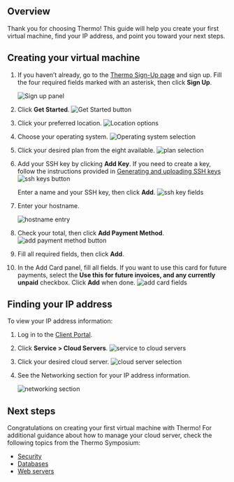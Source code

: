 ## Overview
Thank you for choosing Thermo! This guide will help you create your first virtual machine, find your IP address, and point you toward your next steps. 
## Creating your virtual machine
1. If you haven’t already, go to the [Thermo Sign-Up page](https://www.thermo.io/0) and sign up. Fill the four required fields marked with an asterisk, then click **Sign Up**.

   ![Sign up panel](https://github.com/thermoio/docs/blob/master/images/getting-started-thermo/2017-10-27_14-36-44.png)

2. Click **Get Started**.
  ![Get Started button](https://github.com/thermoio/docs/blob/master/images/getting-started-thermo/2017-10-27_14-46-09.png)

3. Click your preferred location.
   ![Location options](https://github.com/thermoio/docs/blob/master/images/getting-started-thermo/2017-10-27_15-21-57.png)

4. Choose your operating system.
   ![Operating system selection](https://github.com/thermoio/docs/blob/master/images/getting-started-thermo/2017-10-27_15-22-37.png)

5. Click your desired plan from the eight available. 
   ![plan selection](https://github.com/thermoio/docs/blob/master/images/getting-started-thermo/2017-10-27_15-29-37.png)

6. Add your SSH key by clicking **Add Key**. If you need to create a key, follow the instructions provided in [Generating and uploading SSH keys](https://github.com/thermoio/docs/blob/master/security/generating-and-uploading-ssh-keys.md)
   ![ssh keys button](https://github.com/thermoio/docs/blob/master/images/getting-started-thermo/2017-10-27_15-31-37.png)

   Enter a name and your SSH key, then click **Add**.
   ![ssh key fields](https://github.com/thermoio/docs/blob/master/images/getting-started-thermo/2017-10-27_16-10-24.png)
   
7. Enter your hostname.
   
   ![hostname entry](https://github.com/thermoio/docs/blob/master/images/getting-started-thermo/2017-10-27_16-57-28.png)

8. Check your total, then click **Add Payment Method**.
   ![add payment method button](https://github.com/thermoio/docs/blob/master/images/getting-started-thermo/2017-10-27_16-59-03.png)

9. Fill all required fields, then click **Add**.

10. In the Add Card panel, fill all fields. If you want to use this card for future payments, select the **Use this for future invoices, and any currently unpaid** checkbox. Click **Add** when done.
   ![add card fields](https://github.com/thermoio/docs/blob/master/images/getting-started-thermo/2017-10-27_17-02-43.png)
## Finding your IP address
To view your IP address information:
1. Log in to the [Client Portal](https://www.thermo.io/0).
2. Click **Service > Cloud Servers**.
   ![service to cloud servers](https://github.com/thermoio/docs/blob/master/images/getting-started-thermo/2017-10-31_15-28-44.png)
   
3. Click your desired cloud server.
   ![cloud server selection](https://github.com/thermoio/docs/blob/master/images/getting-started-thermo/2017-10-31_15-35-00.png)
   
4. See the Networking section for your IP address information.

   ![networking section](https://github.com/thermoio/docs/blob/master/images/getting-started-thermo/2017-10-31_15-39-40.png)
## Next steps
Congratulations on creating your first virtual machine with Thermo! For additional guidance about how to manage your cloud server, check the following topics from the Thermo Symposium:
* [Security](https://github.com/thermoio/docs/tree/master/security)
* [Databases](https://github.com/thermoio/docs/tree/master/databases)
* [Web servers](https://github.com/thermoio/docs/tree/master/web-servers)
